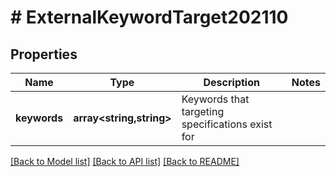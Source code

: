 # # ExternalKeywordTarget202110

## Properties

Name | Type | Description | Notes
------------ | ------------- | ------------- | -------------
**keywords** | **array<string,string>** | Keywords that targeting specifications exist for |

[[Back to Model list]](../../README.md#models) [[Back to API list]](../../README.md#endpoints) [[Back to README]](../../README.md)
